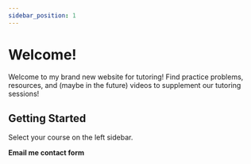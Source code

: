 ```yaml
---
sidebar_position: 1
---
```


# Welcome!

Welcome to my brand new website for tutoring! Find practice problems, resources, and (maybe in the future) videos to supplement our tutoring sessions!

## Getting Started

Select your course on the left sidebar.

**Email me contact form**